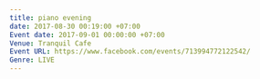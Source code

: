 ```yaml
---
title: piano evening
date: 2017-08-30 00:19:00 +07:00
Event date: 2017-09-01 00:00:00 +07:00
Venue: Tranquil Cafe
Event URL: https://www.facebook.com/events/713994772122542/
Genre: LIVE
---
```


